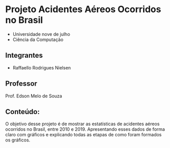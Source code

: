 # Projeto Acidentes Aéreos Ocorridos no Brasil
* Universidade nove de julho
* Ciência da Computação

## Integrantes
* Raffaello Rodrigues Nielsen 

## Professor
Prof. Edson Melo de Souza

## Conteúdo:
O objetivo desse projeto é de mostrar as estatísticas de acidentes aéreos ocorridos no Brasil, entre 2010 e 2019. Apresentando esses dados de forma claro com gráficos e explicando todas as etapas de como foram formados os gráficos.
